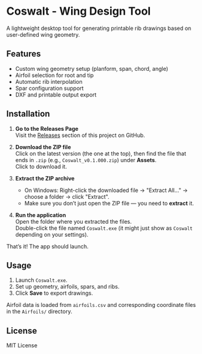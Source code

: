 # Coswalt - Wing Design Tool

A lightweight desktop tool for generating printable rib drawings based on user-defined wing geometry.

## Features

- Custom wing geometry setup (planform, span, chord, angle)
- Airfoil selection for root and tip
- Automatic rib interpolation
- Spar configuration support
- DXF and printable output export

## Installation

1. **Go to the Releases Page**  
   Visit the [Releases](https://github.com/MrArtur0074/Team-Project-9/releases) section of this project on GitHub.

2. **Download the ZIP file**  
   Click on the latest version (the one at the top), then find the file that ends in `.zip` (e.g., `Coswalt_v0.1.000.zip`) under **Assets**.  
   Click to download it.

3. **Extract the ZIP archive**
    - On Windows: Right-click the downloaded file → "Extract All..." → choose a folder → click "Extract".
    - Make sure you don’t just open the ZIP file — you need to **extract** it.

4. **Run the application**  
   Open the folder where you extracted the files.  
   Double-click the file named `Coswalt.exe` (it might just show as `Coswalt` depending on your settings).

That’s it! The app should launch.

## Usage

1. Launch `Coswalt.exe`.
2. Set up geometry, airfoils, spars, and ribs.
3. Click **Save** to export drawings.

Airfoil data is loaded from `airfoils.csv` and corresponding coordinate files in the `Airfoils/` directory.

## License

MIT License
